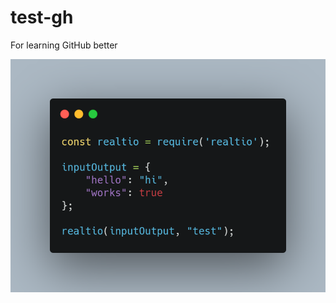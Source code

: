# test-gh

For learning GitHub better

![Public private test image](https://raw.githubusercontent.com/mihirdrumzz/test-gh/master/assets/demo.png)
